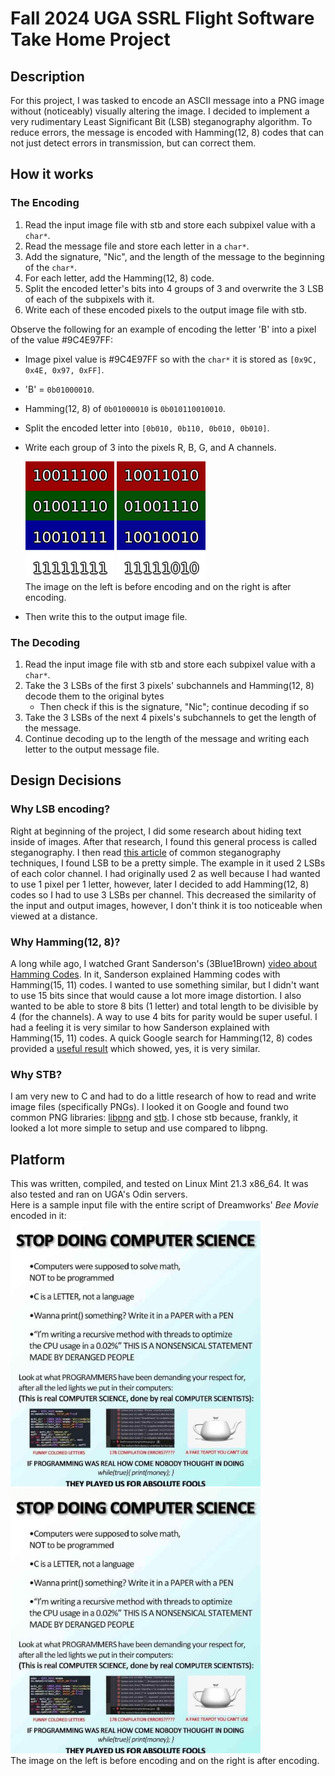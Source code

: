 Fall 2024 UGA SSRL Flight Software Take Home Project
====================================================

Description
-----------

For this project, I was tasked to encode an ASCII message into a PNG image without (noticeably) visually
altering the image. I decided to implement a very rudimentary Least Significant Bit (LSB) steganography 
algorithm. To reduce errors, the message is encoded with Hamming(12, 8) codes that can not just detect
errors in transmission, but can correct them.

How it works
------------

### The Encoding

1. Read the input image file with stb and store each subpixel value with a `char*`.
2. Read the message file and store each letter in a `char*`.
3. Add the signature, "Nic", and the length of the message to the beginning of the `char*`.
4. For each letter, add the Hamming(12, 8) code.
5. Split the encoded letter's bits into 4 groups of 3 and overwrite the 3 LSB of each of the subpixels with it.
6. Write each of these encoded pixels to the output image file with stb.

Observe the following for an example of encoding the letter 'B' into a pixel of the value #9C4E97FF:

- Image pixel value is #9C4E97FF so with the `char*` it is stored as `[0x9C, 0x4E, 0x97, 0xFF]`.
- 'B' = `0b01000010`.
- Hamming(12, 8) of `0b01000010` is `0b010110010010`.
- Split the encoded letter into `[0b010, 0b110, 0b010, 0b010]`.
- Write each group of 3 into the pixels R, B, G, and A channels.
  
  ![Pixel before encoding](/README_assets/pixel_before.png)
  ![Pixel after encoding](/README_assets/pixel_after.png)  
  The image on the left is before encoding and on the right is after encoding.

- Then write this to the output image file.

### The Decoding

1. Read the input image file with stb and store each subpixel value with a `char*`.
2. Take the 3 LSBs of the first 3 pixels' subchannels and Hamming(12, 8) decode them to the original bytes
   - Then check if this is the signature, "Nic"; continue decoding if so
3. Take the 3 LSBs of the next 4 pixels's subchannels to get the length of the message.
4. Continue decoding up to the length of the message and writing each letter to the output message file.

Design Decisions
----------------
### Why LSB encoding?

Right at beginning of the project, I did some research about hiding text inside of images. After that
research, I found this general process is called steganography. I then read 
[this article](https://en.wikipedia.org/wiki/List_of_steganography_techniques) of common steganography
techniques, I found LSB to be a pretty simple. The example in it used 2 LSBs of each color channel. 
I had originally used 2 as well because I had wanted to use 1 pixel per 1 letter, however, later I decided
to add Hamming(12, 8) codes so I had to use 3 LSBs per channel. This decreased the similarity of the 
input and output images, however, I don't think it is too noticeable when viewed at a distance. 

### Why Hamming(12, 8)?

A long while ago, I watched Grant Sanderson's (3Blue1Brown) [video about Hamming Codes](https://youtu.be/X8jsijhllIA).
In it, Sanderson explained Hamming codes with Hamming(15, 11) codes. I wanted to use something similar, 
but I didn't want to use 15 bits since that would cause a lot more image distortion. I also wanted to 
be able to store 8 bits (1 letter) and total length to be divisible by 4 (for the channels). A way to
use 4 bits for parity would be super useful. I had a feeling it is very similar to how Sanderson explained
with Hamming(15, 11) codes. A quick Google search for Hamming(12, 8) codes provided a
[useful result](https://courses.cs.vt.edu/cs2506/Fall2013/Notes/L21.ErrorCodes.pdf) which showed, yes,
it is very similar.

### Why STB?

I am very new to C and had to do a little research of how to read and write image files (specifically PNGs).
I looked it on Google and found two common PNG libraries: [libpng](http://www.libpng.org/pub/png/libpng.html)
and [stb](https://github.com/nothings/stb). I chose stb because, frankly, it looked a lot more simple
to setup and use compared to libpng. 

Platform
--------
This was written, compiled, and tested on Linux Mint 21.3 x86_64. It was also tested and ran on UGA's Odin servers.  
Here is a sample input file with the entire script of Dreamworks' *Bee Movie* encoded in it:  
<img src="README_assets/image.png" width="400">
<img src="README_assets/output.png" width="400">  
The image on the left is before encoding and on the right is after encoding.